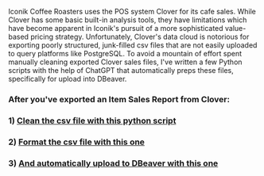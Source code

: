 Iconik Coffee Roasters uses the POS system Clover for its cafe sales. While Clover has some basic built-in analysis tools, they have limitations which have become apparent in Iconik's pursuit of a more sophisticated value-based pricing strategy. Unfortunately, Clover's data cloud is notorious for exporting poorly structured, junk-filled csv files that are not easily uploaded to query platforms like PostgreSQL. To avoid a mountain of effort spent manually cleaning exported Clover sales files, I've written a few Python scripts with the help of ChatGPT that automatically preps these files, specifically for upload into DBeaver.

### After you've exported an Item Sales Report from Clover:

### 1) [Clean the csv file with this python script](https://github.com/ryanloveriner/clover_data_cleaner/blob/main/clean_clover_report.py)

### 2) [Format the csv file with this one]()

### 3) [And automatically upload to DBeaver with this one]()

